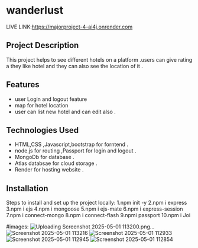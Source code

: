 # wanderlust    
LIVE LINK:https://majorproject-4-ai4j.onrender.com 


## Project Description
This project helps to see different hotels on a platform .users can give rating a they like hotel and they can also see the location of it .

## Features
- user Login and logout feature 
- map for hotel location 
- user can list new hotel and can edit also .
  
## Technologies Used
- HTML,CSS ,Javascript,bootstrap  for forntend . 
- node.js for routing ,Passport for login and logout .
- MongoDb for database .
- Atlas databsae for cloud storage .
- Render for hosting website .

## Installation
Steps to install and set up the project locally:
1.npm init -y 
2.npm i express
3.npm i ejs
4.npm i mongoose
5.npm i ejs-mate
6.npm i express-session
7.npm i connect-mongo
8.npm i connect-flash
9.npmi passport
10.npm i Joi 



#images:
![Uploading Screenshot 2025-05-01 113200.png…]()
![Screenshot 2025-05-01 113216](https://github.com/user-attachments/assets/1fef1f20-77c8-40d6-bf19-87f1a8db128f)
![Screenshot 2025-05-01 112933](https://github.com/user-attachments/assets/42b21bae-2a25-4e71-8329-5f933e52f0c5)
![Screenshot 2025-05-01 112945](https://github.com/user-attachments/assets/7b51d303-0be1-4a05-bdf6-18b2b01dea1d)
![Screenshot 2025-05-01 112854](https://github.com/user-attachments/assets/ed22b71f-d528-4122-9580-1dd631f0b1e6)

